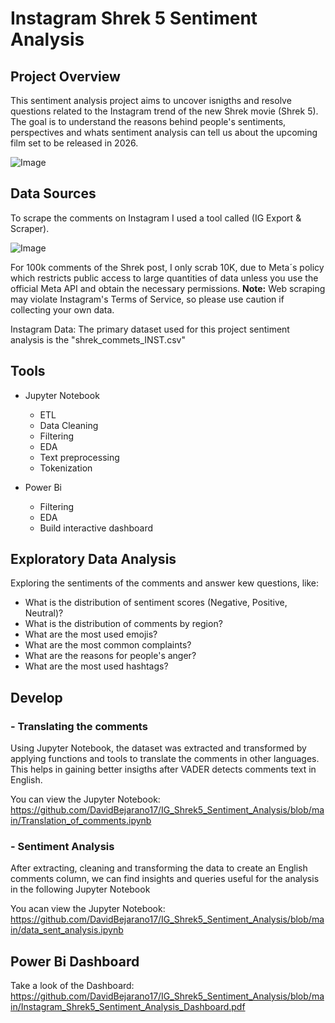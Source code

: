 # Instagram Shrek 5 Sentiment Analysis

## Project Overview

This sentiment analysis project aims to uncover isnigths and resolve questions related to the Instagram trend of the new Shrek movie (Shrek 5). The goal is to understand the reasons behind people's sentiments, perspectives and whats sentiment analysis can tell us about the upcoming film set to be released in 2026.

![Image](https://github.com/user-attachments/assets/37a8bf80-22f6-4d0a-b8e9-b0ba9dd43d85)

## Data Sources

To scrape the comments on Instagram I used a  tool called (IG Export & Scraper).


![Image](https://github.com/user-attachments/assets/cc3e1bbf-b835-4fdf-b650-5a8d3fb28826)


For 100k comments of the Shrek post, I only scrab 10K, due to Meta´s policy which restricts public access to large quantities of data unless you use the official Meta API and obtain the necessary permissions.
**Note:** Web scraping may violate Instagram's Terms of Service, so please use caution if collecting your own data.

Instagram Data: The primary dataset used for this project sentiment analysis is the "shrek_commets_INST.csv" 

## Tools 

- Jupyter Notebook
  - ETL
  - Data Cleaning
  - Filtering
  - EDA
  - Text preprocessing
  - Tokenization

    
- Power Bi
  - Filtering
  - EDA
  - Build interactive dashboard


 ## Exploratory Data Analysis
 
Exploring the sentiments of the comments and answer kew questions, like:

- What is the distribution of sentiment scores (Negative, Positive, Neutral)?
- What is the distribution of comments by region?
- What are the most used emojis?
- What are the most common complaints?
- What are the reasons for people's anger?
- What are the most used hashtags?


## Develop

### - Translating the comments


Using Jupyter Notebook, the dataset was extracted and transformed by applying functions and tools to translate the comments in other languages. This helps in gaining better insigths after VADER detects comments text in English.

You can view the Jupyter Notebook: https://github.com/DavidBejarano17/IG_Shrek5_Sentiment_Analysis/blob/main/Translation_of_comments.ipynb


### - Sentiment Analysis

After extracting, cleaning and transforming the data to create an English comments column, we can find insights and queries useful for the analysis in the following Jupyter Notebook 

You acan view the Jupyter Notebook:
https://github.com/DavidBejarano17/IG_Shrek5_Sentiment_Analysis/blob/main/data_sent_analysis.ipynb




## Power Bi Dashboard

Take a look of the Dashboard: https://github.com/DavidBejarano17/IG_Shrek5_Sentiment_Analysis/blob/main/Instagram_Shrek5_Sentiment_Analysis_Dashboard.pdf








  
